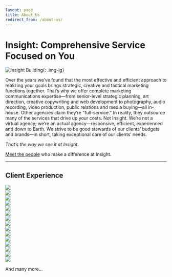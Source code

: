 ```yaml
---
layout: page
title: About Us
redirect_from: /about-us/
---
```


# Insight: Comprehensive Service Focused on You

![Insight Building](/img/insight-building.jpg){: .img-lg}

Over the years we’ve found that the most effective and efficient approach to realizing your goals brings strategic, creative and tactical marketing functions together. That’s why we offer complete marketing communications expertise—from senior-level strategic planning, art direction, creative copywriting and web development to photography, audio recording, video production, public relations and media buying—all in-house. Other agencies claim they’re "full-service." In reality, they outsource many of the services that drive up your costs. Not Insight. We’re not a virtual agency; we’re an actual agency—responsive, efficient, experienced and down to Earth. We strive to be good stewards of our clients’ budgets and brands—in short, taking exceptional care of our clients’ needs.

*That’s the way we see it at Insight.*

[Meet the people](/staff-bios "Staff Bios") who make a difference at Insight.

<hr>

## Client Experience
<div class="row no-padding">
  <div class="col-xs-6 col-sm-4">
    <div class="card">
      <img src="/img/gray_affinity.jpg">
    </div>
  </div>
  <div class="col-xs-6 col-sm-4">
    <div class="card">
      <img src="/img/gray_bol.jpg">
    </div>
  </div>
  <div class="col-xs-6 col-sm-4">
    <div class="card">
      <img src="/img/gray_bchba.jpg">
    </div>
  </div>
  <div class="col-xs-6 col-sm-4">
    <div class="card">
      <img src="/img/gray_byoc.jpg">
    </div>
  </div>
  <div class="col-xs-6 col-sm-4">
    <div class="card">
      <img src="/img/gray_civic.jpg">
    </div>
  </div>
  <div class="col-xs-6 col-sm-4">
    <div class="card">
      <img src="/img/gray_domino.jpg">
    </div>
  </div>
  <div class="col-xs-6 col-sm-4">
    <div class="card">
      <img src="/img/gray_dpw.jpg">
    </div>
  </div>
  <div class="col-xs-6 col-sm-4">
    <div class="card">
      <img src="/img/gray_fvso.jpg">
    </div>
  </div>
  <div class="col-xs-6 col-sm-4">
    <div class="card">
      <img src="/img/gray_goldenhouse.jpg">
    </div>
  </div>
  <div class="col-xs-6 col-sm-4">
    <div class="card">
      <img src="/img/gray_goodwill.jpg">
    </div>
  </div>
  <div class="col-xs-6 col-sm-4">
    <div class="card">
      <img src="/img/gray_matthews.jpg">
    </div>
  </div>
  <div class="col-xs-6 col-sm-4">
    <div class="card">
      <img src="/img/gray_ministry.jpg">
    </div>
  </div>
  <div class="col-xs-6 col-sm-4">
    <div class="card">
      <img src="/img/gray_openstreets.jpg">
    </div>
  </div>
  <div class="col-xs-6 col-sm-4">
    <div class="card">
      <img src="/img/gray_packer.jpg">
    </div>
  </div>
  <div class="col-xs-6 col-sm-4">
    <div class="card">
      <img src="/img/gray_vans.jpg">
    </div>
  </div>
</div>
<p class="text-center">And many more...</p>
